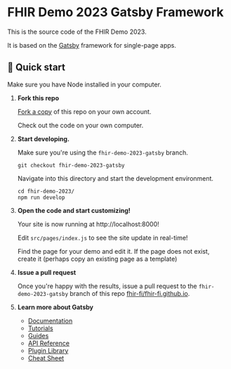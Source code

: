 # FHIR Demo 2023 Gatsby Framework

This is the source code of the FHIR Demo 2023.

It is based on the [Gatsby](https://www.gatsbyjs.com/) framework for single-page apps.

## 🚀 Quick start

Make sure you have Node installed in your computer.

1.  **Fork this repo**

    [Fork a copy](https://github.com/fhir-fi/fhir-fi.github.io/fork) of this repo on your own
    account.

    Check out the code on your own computer.

2.  **Start developing.**

    Make sure you're using the `fhir-demo-2023-gatsby` branch.

    ```shell
    git checkout fhir-demo-2023-gatsby
    ```

    Navigate into this directory and start the development environment.

    ```shell
    cd fhir-demo-2023/
    npm run develop
    ```

3.  **Open the code and start customizing!**

    Your site is now running at http://localhost:8000!

    Edit `src/pages/index.js` to see the site update in real-time!

    Find the page for your demo and edit it. If the page does not exist, create it (perhaps copy an
    existing page as a template)

4.  **Issue a pull request**

    Once you're happy with the results, issue a pull request to the `fhir-demo-2023-gatsby` branch
    of this repo [fhir-fi/fhir-fi.github.io](https://github.com/fhir-fi/fhir-fi.github.io).

5.  **Learn more about Gatsby**

    - [Documentation](https://www.gatsbyjs.com/docs/)
    - [Tutorials](https://www.gatsbyjs.com/tutorial/)
    - [Guides](https://www.gatsbyjs.com/tutorial/)
    - [API Reference](https://www.gatsbyjs.com/docs/api-reference/)
    - [Plugin Library](https://www.gatsbyjs.com/plugins)
    - [Cheat Sheet](https://www.gatsbyjs.com/docs/cheat-sheet/)
